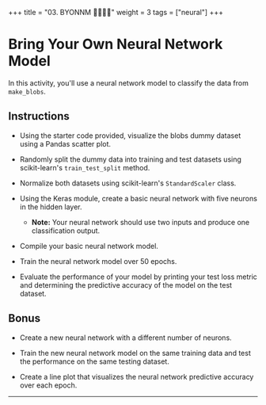 +++
title = "03.  BYONNM 👩‍🎓👨‍🎓"
weight = 3
tags = ["neural"] 
+++


# Bring Your Own Neural Network Model

In this activity, you'll use a neural network model to classify the data from `make_blobs`.

## Instructions

  * Using the starter code provided, visualize the blobs dummy dataset using a Pandas scatter plot.

  * Randomly split the dummy data into training and test datasets using scikit-learn's `train_test_split` method.

  * Normalize both datasets using scikit-learn's `StandardScaler` class.

  * Using the Keras module, create a basic neural network with five neurons in the hidden layer.

    * **Note:** Your neural network should use two inputs and produce one classification output.

  * Compile your basic neural network model.

  * Train the neural network model over 50 epochs.

  * Evaluate the performance of your model by printing your test loss metric and determining the predictive accuracy of the model on the test dataset.

## Bonus

* Create a new neural network with a different number of neurons.

* Train the new neural network model on the same training data and test the performance on the same testing dataset.

* Create a line plot that visualizes the neural network predictive accuracy over each epoch.

---
